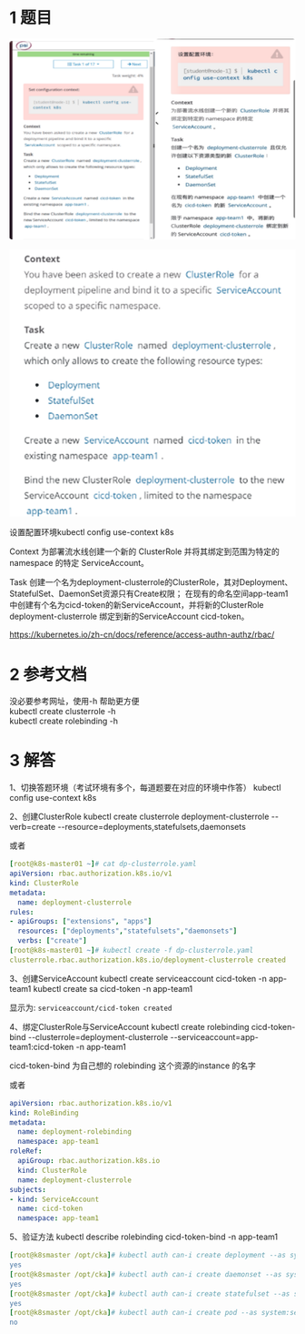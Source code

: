 

# 1 题目



![](image/1cka20240429174526.png)

![](image/1870449-20230918112946894-699039398.png)



设置配置环境kubectl config use-context k8s

Context
为部署流水线创建一个新的 ClusterRole 并将其绑定到范围为特定的 namespace 的特定 ServiceAccount。 

Task 
创建一个名为deployment-clusterrole的ClusterRole，其对Deployment、StatefulSet、DaemonSet资源只有Create权限；
在现有的命名空间app-team1中创建有个名为cicd-token的新ServiceAccount，并将新的ClusterRole deployment-clusterrole 绑定到新的ServiceAccount cicd-token。

https://kubernetes.io/zh-cn/docs/reference/access-authn-authz/rbac/ 


# 2 参考文档


没必要参考网址，使用-h 帮助更方便  
kubectl create clusterrole -h  
kubectl create rolebinding -h

# 3 解答




1、切换答题环境（考试环境有多个，每道题要在对应的环境中作答）
kubectl config use-context k8s


2、创建ClusterRole
kubectl create clusterrole deployment-clusterrole --verb=create --resource=deployments,statefulsets,daemonsets


或者
```yaml
[root@k8s-master01 ~]# cat dp-clusterrole.yaml 
apiVersion: rbac.authorization.k8s.io/v1
kind: ClusterRole
metadata:
  name: deployment-clusterrole
rules:
- apiGroups: ["extensions", "apps"]
  resources: ["deployments","statefulsets","daemonsets"]
  verbs: ["create"]
[root@k8s-master01 ~]# kubectl create -f dp-clusterrole.yaml 
clusterrole.rbac.authorization.k8s.io/deployment-clusterrole created
```

3、创建ServiceAccount
kubectl create serviceaccount cicd-token -n app-team1
kubectl  create sa cicd-token -n app-team1 

显示为: 
`serviceaccount/cicd-token created`

4、绑定ClusterRole与ServiceAccount
kubectl create rolebinding cicd-token-bind --clusterrole=deployment-clusterrole --serviceaccount=app-team1:cicd-token  -n app-team1

cicd-token-bind 为自己想的 rolebinding 这个资源的instance 的名字 

或者
```yaml
apiVersion: rbac.authorization.k8s.io/v1
kind: RoleBinding
metadata:
  name: deployment-rolebinding
  namespace: app-team1
roleRef:
  apiGroup: rbac.authorization.k8s.io
  kind: ClusterRole
  name: deployment-clusterrole
subjects:
- kind: ServiceAccount
  name: cicd-token
  namespace: app-team1
```


5、验证方法
kubectl describe rolebinding cicd-token-bind -n app-team1

```yaml
[root@k8smaster /opt/cka]# kubectl auth can-i create deployment --as system:serviceaccount:app-team1:cicd-token -n app-team1
yes
[root@k8smaster /opt/cka]# kubectl auth can-i create daemonset --as system:serviceaccount:app-team1:cicd-token -n app-team1   
yes
[root@k8smaster /opt/cka]# kubectl auth can-i create statefulset --as system:serviceaccount:app-team1:cicd-token -n app-team1   
yes
[root@k8smaster /opt/cka]# kubectl auth can-i create pod --as system:serviceaccount:app-team1:cicd-token -n app-team1   
no
```